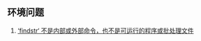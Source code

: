 ## 环境问题

1. [‘findstr‘ 不是内部或外部命令，也不是可运行的程序或批处理文件](https://blog.csdn.net/qq_42526263/article/details/112131068?spm=1001.2101.3001.6650.7&utm_medium=distribute.pc_relevant.none-task-blog-2%7Edefault%7ECTRLIST%7Edefault-7-112131068-blog-9850449.pc_relevant_multi_platform_whitelistv3&depth_1-utm_source=distribute.pc_relevant.none-task-blog-2%7Edefault%7ECTRLIST%7Edefault-7-112131068-blog-9850449.pc_relevant_multi_platform_whitelistv3)
